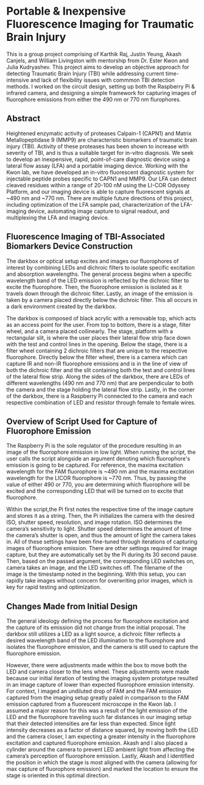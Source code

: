 # Portable & Inexpensive Fluorescence Imaging for Traumatic Brain Injury

This is a group project comprising of Karthik Raj, Justin Yeung, Akash Canjels, and William Livingston with mentorship from Dr. Ester Kwon and Julia Kudryashev. This project aims to develop an objective approach for detecting Traumatic Brain Injury (TBI) while addressing current time-intensive and lack of flexibility issues with commmon TBI detection methods. I worked on the circuit design, setting up both the Raspberry Pi & infrared camera, and designing a simple framework for capturing images of fluorophore emissions from either the 490 nm or 770 nm flurophores. 

## Abstract
Heightened enzymatic activity of proteases Calpain-1 (CAPN1) and Matrix Metallopeptidase 9 (MMP9) are characteristic biomarkers of traumatic brain injury (TBI). Activity of these proteases has been shown to increase with severity of TBI, and is thus a suitable target for in-vitro diagnosis. We seek to develop an inexpensive, rapid, point-of-care diagnostic device using a lateral flow assay (LFA) and a portable imaging device. Working with the Kwon lab, we have developed an in-vitro fluorescent diagnostic system for injectable peptide probes specific to CAPN1 and MMP9. Our LFA can detect cleaved residues within a range of 20-100 nM using the LI-COR Odyssey Platform, and our imaging device is able to capture fluorescent signals at ~490 nm and ~770 nm. There are multiple future directions of this project, including optimization of the LFA sample pad, characterization of the LFA-imaging device, automating image capture to signal readout, and multiplexing the LFA and imaging device.

## Fluorescence Imaging of TBI-Associated Biomarkers Device Construction

The darkbox or optical setup excites and images our fluorophores of interest by combining LEDs and dichroic filters to isolate specific excitation and absorption wavelengths. The general process begins when a specific wavelength band of the LED emission is reflected by the dichroic filter to excite the fluorophore. Then, the fluorophore emission is isolated as it travels down through the dichroic filter. Lastly, an image of the emission is taken by a camera placed directly below the dichroic filter. This all occurs in a dark environment created by the darkbox.

The darkbox is composed of black acrylic with a removable top, which acts as an access point for the user. From top to bottom, there is a stage, filter wheel, and a camera placed collinearly. The stage, platform with a rectangular slit, is where the user places their lateral flow strip face down with the test and control lines in the opening. Below the stage, there is a filter wheel containing 2 dichroic filters that are unique to the respective fluorophore. Directly below the filter wheel, there is a camera which can capture IR and non-IR fluorophore emissions and is in the line of view of both the dichroic filter and the slit containing both the test and control lines of the lateral flow strip. Along the sides of the darkbox, there are LEDs of different wavelengths (490 nm and 770 nm) that are perpendicular to both the camera and the stage holding the lateral flow strip. Lastly, in the corner of the darkbox, there is a Raspberry Pi connected to the camera and each respective combination of LED and resistor through female to female wires. 

## Overview of Script Used for Capture of Fluorophore Emission

The Raspberry Pi is the sole regulator of the procedure resulting in an image of the fluorophore emission in low light. When running the script, the user calls the script alongside an argument denoting which fluorophore's emission is going to be captured. For reference, the maxima excitation wavelength for the FAM fluorophore is ~490 nm and the maxima excitation wavelength for the LICOR fluorophore is ~770 nm. Thus, by passing the value of either 490 or 770, you are determining which fluorophore will be excited and the corresponding LED that will be turned on to excite that fluorophore.  

Within the script,the Pi first notes the respective time of the image capture and stores it as a string. Then, the Pi initializes the camera with the desired ISO, shutter speed, resolution, and image rotation. ISO determines the camera’s sensitivity to light. Shutter speed determines the amount of time the camera’s shutter is open, and thus the amount of light the camera takes in. All of these settings have been fine-tuned through iterations of capturing images of fluorophore emission. There are other settings required for image capture, but they are automatically set by the Pi during its 30 second pause. Then, based on the passed argument, the corresponding LED switches on, camera takes an image, and the LED switches off. The filename of the image is the timestamp noted in the beginning. With this setup, you can rapidly take images without concern for overwriting prior images, which is key for rapid testing and optimization.

## Changes Made from Initial Design

The general ideology defining the process for fluorophore excitation and the capture of its emission did not change from the initial proposal. The darkbox still utilizes a LED as a light source, a dichroic filter reflects a desired wavelength band of the LED illumination to the fluorophore and isolates the fluorophore emission, and the camera is still used to capture the fluorophore emission. 

However, there were adjustments made within the box to move both the LED and camera closer to the lens wheel. These adjustments were made because our initial iteration of testing the imaging system prototype resulted in an image capture of lower than expected fluorophore emission intensity. For context, I imaged an undiluted drop of FAM and the FAM emission captured from the imaging setup greatly paled in comparison to the FAM emission captured from a fluorescent microscope in the Kwon lab. I assumed a major reason for this was a result of the light emission of the LED and the fluorophore traveling such far distances in our imaging setup that their detected intensities are far less than expected. Since light intensity decreases as a factor of distance squared, by moving both the LED and the camera closer, I am expecting a greater intensity in the fluorophore excitation and captured fluorophore emission. Akash and I also placed a cylinder around the camera to prevent LED ambient light from affecting the camera’s perception of fluorophore emission. Lastly, Akash and I identified the position in which the stage is most aligned with the camera (allowing for max capture of fluorophore emission) and marked the location to ensure the stage is oriented in this optimal direction.
